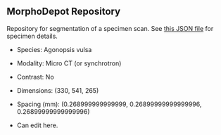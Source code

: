 
## MorphoDepot Repository
Repository for segmentation of a specimen scan.  See [this JSON file](MorphoDepotAccession.json) for specimen details.
* Species: Agonopsis vulsa
* Modality: Micro CT (or synchrotron)
* Contrast: No
* Dimensions: (330, 541, 265)
* Spacing (mm): (0.268999999999999, 0.26899999999999996, 0.26899999999999996)

* Can edit here. 
        
